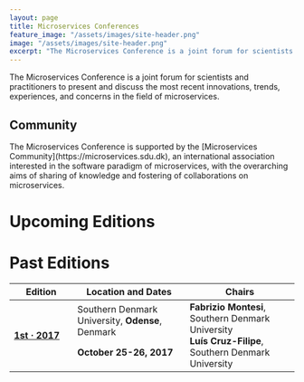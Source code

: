 ```yaml
---
layout: page
title: Microservices Conferences
feature_image: "/assets/images/site-header.png"
image: "/assets/images/site-header.png"
excerpt: "The Microservices Conference is a joint forum for scientists and practitioners to present and discuss the most recent innovations, trends, experiences, and concerns in the field of microservices."
---
```


The Microservices Conference is a joint forum for scientists and practitioners to present and discuss the most recent innovations, trends, experiences, and concerns in the field of microservices. 

## Community
<p>
<div class="row">
<div class="col-xs-3 col-md-2 vcenter text-center">
    <img style="margin-left: 15px;" src="/assets/images/Badge_MC_Supported_black.png" alt="">
</div>
<div markdown="1" style="margin-right:-5px;" class="col-xs-9 col-md-10 vcenter">
The Microservices Conference is supported by the [Microservices Community](https://microservices.sdu.dk), an international association interested in the software paradigm of microservices, with the overarching aims of sharing of knowledge and fostering of collaborations on microservices.
</div>
</div>
</p>

# Upcoming Editions


# Past Editions

<table class="table">
	<thead>
		<tr>
			<th style="width:6em;"><strong>Edition</strong></th>
			<th><strong>Location and Dates</strong></th>
			<th><strong>Chairs</strong></th>
		</tr>
	</thead>
	<tbody>
		<tr>
			<td><a href="2017/index.html"><strong>1st &middot; 2017</strong></a></td>
			<td>Southern Denmark University, <strong>Odense</strong>, Denmark 
				<p><strong>October 25-26, 2017</strong></p>
			</td>
			<td><strong>Fabrizio Montesi</strong>, Southern Denmark University<br>
					<strong>Luís Cruz-Filipe</strong>, Southern Denmark University
			</td>
		</tr>
	</tbody>
</table>